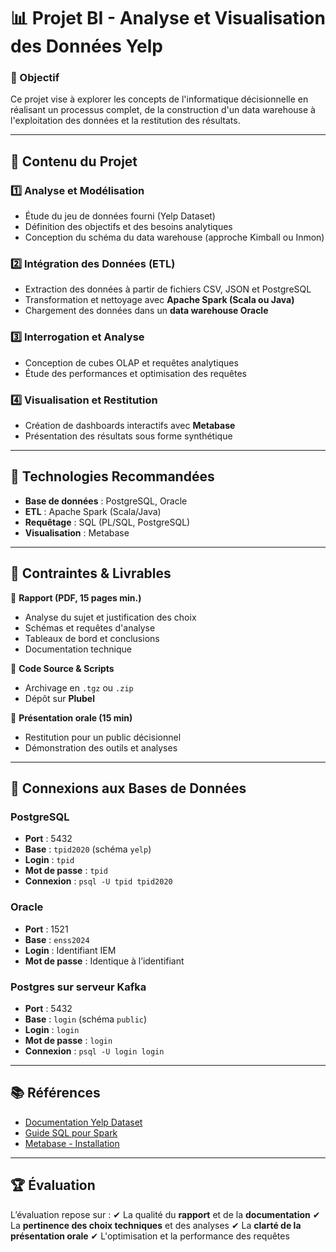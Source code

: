 # 📊 Projet BI - Analyse et Visualisation des Données Yelp


### 📌 Objectif
Ce projet vise à explorer les concepts de l'informatique décisionnelle en réalisant un processus complet, de la construction d'un data warehouse à l'exploitation des données et la restitution des résultats.

---

## 📂 Contenu du Projet

### 1️⃣ **Analyse et Modélisation**
- Étude du jeu de données fourni (Yelp Dataset)
- Définition des objectifs et des besoins analytiques
- Conception du schéma du data warehouse (approche Kimball ou Inmon)

### 2️⃣ **Intégration des Données (ETL)**
- Extraction des données à partir de fichiers CSV, JSON et PostgreSQL
- Transformation et nettoyage avec **Apache Spark (Scala ou Java)**
- Chargement des données dans un **data warehouse Oracle**

### 3️⃣ **Interrogation et Analyse**
- Conception de cubes OLAP et requêtes analytiques
- Étude des performances et optimisation des requêtes

### 4️⃣ **Visualisation et Restitution**
- Création de dashboards interactifs avec **Metabase**
- Présentation des résultats sous forme synthétique

---

## 🔧 Technologies Recommandées
- **Base de données** : PostgreSQL, Oracle
- **ETL** : Apache Spark (Scala/Java)
- **Requêtage** : SQL (PL/SQL, PostgreSQL)
- **Visualisation** : Metabase

---

## 📜 Contraintes & Livrables
📎 **Rapport (PDF, 15 pages min.)**
- Analyse du sujet et justification des choix
- Schémas et requêtes d'analyse
- Tableaux de bord et conclusions
- Documentation technique

📎 **Code Source & Scripts**
- Archivage en `.tgz` ou `.zip`
- Dépôt sur **Plubel**

📎 **Présentation orale (15 min)**
- Restitution pour un public décisionnel
- Démonstration des outils et analyses

---

## 📎 Connexions aux Bases de Données
### PostgreSQL
- **Port** : 5432
- **Base** : `tpid2020` (schéma `yelp`)
- **Login** : `tpid`
- **Mot de passe** : `tpid`
- **Connexion** : `psql -U tpid tpid2020`

### Oracle
- **Port** : 1521
- **Base** : `enss2024`
- **Login** : Identifiant IEM
- **Mot de passe** : Identique à l’identifiant

### Postgres sur serveur Kafka
- **Port** : 5432
- **Base** : `login` (schéma `public`)
- **Login** : `login`
- **Mot de passe** : `login`
- **Connexion** : `psql -U login login`

---

## 📚 Références
- [Documentation Yelp Dataset](https://www.yelp.com/dataset/documentation/main)
- [Guide SQL pour Spark](https://spark.apache.org/docs/latest/sql-getting-started.html)
- [Metabase - Installation](https://www.metabase.com/start/oss/jar.html)

---

## 🏆 Évaluation
L’évaluation repose sur :
✔ La qualité du **rapport** et de la **documentation**
✔ La **pertinence des choix techniques** et des analyses
✔ La **clarté de la présentation orale**
✔ L'optimisation et la performance des requêtes
